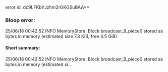 error id: dc9LFKbYJzhm2rGKGSuBAA==
### Bloop error:

25/06/18 00:42:52 INFO MemoryStore: Block broadcast_9_piece0 stored as bytes in memory (estimated size 7.8 KiB, free 4.5 GiB)
#### Short summary: 

25/06/18 00:42:52 INFO MemoryStore: Block broadcast_9_piece0 stored as bytes in memory (estimated si...